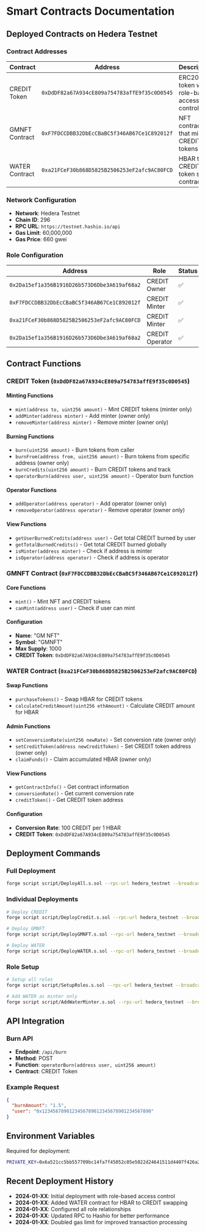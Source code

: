 # Smart Contracts Documentation

## Deployed Contracts on Hedera Testnet

### Contract Addresses

| Contract | Address | Description |
|----------|---------|-------------|
| CREDIT Token | `0xDdDF82a67A934cE809a754783affE9f35c0D0545` | ERC20 token with role-based access control |
| GMNFT Contract | `0xF7FDCCDBB32DbEcCBaBC5f346AB67Ce1C892012f` | NFT contract that mints CREDIT tokens |
| WATER Contract | `0xa21FCeF30b868D5825B2506253eF2afc9AC80FCD` | HBAR to CREDIT token swap contract |

### Network Configuration

- **Network**: Hedera Testnet
- **Chain ID**: 296
- **RPC URL**: `https://testnet.hashio.io/api`
- **Gas Limit**: 60,000,000
- **Gas Price**: 660 gwei

### Role Configuration

| Address | Role | Status |
|---------|------|--------|
| `0x2Da15ef1a356B1916D26b573D6Dbe3A619af68a2` | CREDIT Owner | ✅ |
| `0xF7FDCCDBB32DbEcCBaBC5f346AB67Ce1C892012f` | CREDIT Minter | ✅ |
| `0xa21FCeF30b868D5825B2506253eF2afc9AC80FCD` | CREDIT Minter | ✅ |
| `0x2Da15ef1a356B1916D26b573D6Dbe3A619af68a2` | CREDIT Operator | ✅ |

## Contract Functions

### CREDIT Token (`0xDdDF82a67A934cE809a754783affE9f35c0D0545`)

#### Minting Functions
- `mint(address to, uint256 amount)` - Mint CREDIT tokens (minter only)
- `addMinter(address minter)` - Add minter (owner only)
- `removeMinter(address minter)` - Remove minter (owner only)

#### Burning Functions
- `burn(uint256 amount)` - Burn tokens from caller
- `burnFrom(address from, uint256 amount)` - Burn tokens from specific address (owner only)
- `burnCredits(uint256 amount)` - Burn CREDIT tokens and track
- `operatorBurn(address user, uint256 amount)` - Operator burn function

#### Operator Functions
- `addOperator(address operator)` - Add operator (owner only)
- `removeOperator(address operator)` - Remove operator (owner only)

#### View Functions
- `getUserBurnedCredits(address user)` - Get total CREDIT burned by user
- `getTotalBurnedCredits()` - Get total CREDIT burned globally
- `isMinter(address minter)` - Check if address is minter
- `isOperator(address operator)` - Check if address is operator

### GMNFT Contract (`0xF7FDCCDBB32DbEcCBaBC5f346AB67Ce1C892012f`)

#### Core Functions
- `mint()` - Mint NFT and CREDIT tokens
- `canMint(address user)` - Check if user can mint

#### Configuration
- **Name**: "GM NFT"
- **Symbol**: "GMNFT"
- **Max Supply**: 1000
- **CREDIT Token**: `0xDdDF82a67A934cE809a754783affE9f35c0D0545`

### WATER Contract (`0xa21FCeF30b868D5825B2506253eF2afc9AC80FCD`)

#### Swap Functions
- `purchaseTokens()` - Swap HBAR for CREDIT tokens
- `calculateCreditAmount(uint256 ethAmount)` - Calculate CREDIT amount for HBAR

#### Admin Functions
- `setConversionRate(uint256 newRate)` - Set conversion rate (owner only)
- `setCreditToken(address newCreditToken)` - Set CREDIT token address (owner only)
- `claimFunds()` - Claim accumulated HBAR (owner only)

#### View Functions
- `getContractInfo()` - Get contract information
- `conversionRate()` - Get current conversion rate
- `creditToken()` - Get CREDIT token address

#### Configuration
- **Conversion Rate**: 100 CREDIT per 1 HBAR
- **CREDIT Token**: `0xDdDF82a67A934cE809a754783affE9f35c0D0545`

## Deployment Commands

### Full Deployment
```bash
forge script script/DeployAll.s.sol --rpc-url hedera_testnet --broadcast --gas-limit 60000000
```

### Individual Deployments
```bash
# Deploy CREDIT
forge script script/DeployCredit.s.sol --rpc-url hedera_testnet --broadcast --gas-limit 60000000

# Deploy GMNFT
forge script script/DeployGMNFT.s.sol --rpc-url hedera_testnet --broadcast --gas-limit 60000000

# Deploy WATER
forge script script/DeployWATER.s.sol --rpc-url hedera_testnet --broadcast --gas-limit 60000000
```

### Role Setup
```bash
# Setup all roles
forge script script/SetupRoles.s.sol --rpc-url hedera_testnet --broadcast --gas-limit 60000000

# Add WATER as minter only
forge script script/AddWaterMinter.s.sol --rpc-url hedera_testnet --broadcast --gas-limit 60000000
```

## API Integration

### Burn API
- **Endpoint**: `/api/burn`
- **Method**: POST
- **Function**: `operatorBurn(address user, uint256 amount)`
- **Contract**: CREDIT Token

### Example Request
```json
{
  "burnAmount": "1.5",
  "user": "0x1234567890123456789012345678901234567890"
}
```

## Environment Variables

Required for deployment:
```bash
PRIVATE_KEY=0x6a521cc5bb557709bc14fa7f45052c05e5022d24641511d4407f426a2c2f8c04
```

## Recent Deployment History

- **2024-01-XX**: Initial deployment with role-based access control
- **2024-01-XX**: Added WATER contract for HBAR to CREDIT swapping
- **2024-01-XX**: Configured all role relationships
- **2024-01-XX**: Updated RPC to Hashio for better performance
- **2024-01-XX**: Doubled gas limit for improved transaction processing
